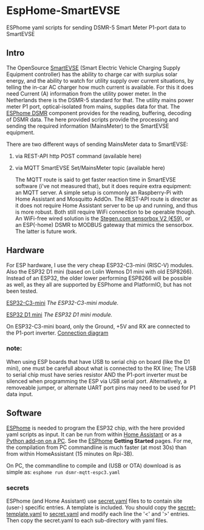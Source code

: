 # EspHome-SmartEVSE
ESPhome yaml scripts for sending DSMR-5 Smart Meter P1-port data to SmartEVSE


## Intro
The OpenSource [SmartEVSE](https://githuhttps://github.com/SmartEVSE/SmartEVSE-3/blob/master/README.md) (Smart Electric Vehicle Charging Supply Equipment controller) has the ability to charge car with surplus solar energy, and the ability to watch for utility supply over current situations, by telling the in-car AC charger how much current is available. For this it does need Current (A) information from the utility power meter. In the Netherlands there is the DSMR-5 standard for that. The utility mains power meter P1 port, optical-isolated from mains, supplies data for that. The [ESPhome DSMR](https://esphome.io/components/sensor/dsmr.html) component provides for the reading, buffering, decoding of DSMR data. The here provided scripts provide the processing and sending the required information (MainsMeter) to the SmartEVSE equipment.

There are two different ways of sending MainsMeter data to SmartEVSE:
1. via REST-API http POST command (available here)
2. via MQTT SmartEVSE Set/MainsMeter topic (available here)

   The MQTT route is said to get faster reaction time in SmartEVSE software (i've not measured that), but it does require extra equipment: an MQTT server. A simple setup is commonly an Raspberry-Pi with Home Assistant and Mosquitto AddOn.
   The REST-API route is directer as it does not require Home Assistant server to be up and running, and thus is more robust.
   Both still require WiFi connection to be operable though.
   An WiFi-free wired solution is the [Stegen.com sensorbox V2 (€59)](https://www.stegen.com/en/ev-products/129-smart-evse-sensorbox-v2.html), or an ESP(-home) DSMR to MODBUS gateway that mimics the sensorbox. The latter is future work.

## Hardware
For ESP hardware, I use the very cheap ESP32-C3-mini (RISC-V) modules. Also the ESP32 D1 mini (based on Lolin Wemos D1 mini with old ESP8266).
Instead of an ESP32, the older lower performing ESP8266 will be possible as well, as they all are supported by ESPhome and PlatformIO, but has not been tested.

[ESP32-C3-mini](/images/esp32c3-supermini-pcb.png)
_The ESP32-C3-mini module._

[ESP32 D1 mini](/images/ESP32-04-D1Mini.webp)
_The ESP32 D1 mini module._

On ESP32-C3-mini board, only the Ground, +5V and RX are connected to the P1-port inverter.
[Connection diagram](/images/dsmr-water-esp32-c3-schema.png)

### note:
When using ESP boards that have USB to serial chip on board (like the D1 mini), one must be carefull about what is connected to the RX line; The USB to serial chip must have series resistor AND the P1-port inverter must be silenced when programming the ESP via USB serial port. 
Alternatively, a removeable jumper, or alternate UART port pins may need to be used for P1 data input.

## Software
[ESPhome](https://esphome.io/) is needed to program the ESP32 chip, with the here provided yaml scripts as input. It can be run from within [Home Assistant](https://esphome.io/guides/getting_started_hassio) or as a [Python add-on on a PC](https://esphome.io/guides/getting_started_command_line). See the [ESPhome](https://esphome.io/) __Getting Started__ pages. For me, the compilation from PC commandline is much faster (at most 30s) than from within HomeAssistant (15 minutes on Rpi-3B).

On PC, the commandline to compile and (USB or OTA) download is as simple as:
  `esphome run dsmr-mqtt-espc3.yaml`

### secrets
ESPhome (and Home Assistant) use [secret.yaml](https://esphome.io/guides/faq.html) files to to contain site (user-) specific entries. A template is included. You should copy the [secret-template.yaml](/secrets-template.yaml) to [secret.yaml](/secrets.yaml) and modify each line the '<' and '>' entries. Then copy the secret.yaml to each sub-directory with yaml files.


